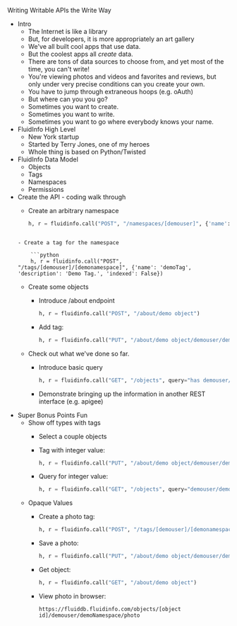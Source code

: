 Writing Writable APIs the Write Way

- Intro
    - The Internet is like a library
	- But, for developers, it is more appropriately an art gallery
    - We've all built cool apps that use data.
    - But the coolest apps all *create* data.
    - There are tons of data sources to choose from, and yet most of the time, you can't write!
    - You're viewing photos and videos and favorites and reviews, but only under very precise conditions can you create your own.
    - You have to jump through extraneous hoops (e.g. oAuth)
    - But where can you you go?
    - Sometimes you want to create.
    - Sometimes you want to write.
    - Sometimes you want to go where everybody knows your name.
- FluidInfo High Level
    - New York startup
    - Started by Terry Jones, one of my heroes
    - Whole thing is based on Python/Twisted
- FluidInfo Data Model
    - Objects
    - Tags
    - Namespaces
    - Permissions
- Create the API - coding walk through
    - Create an arbitrary namespace

    	```python
        h, r = fluidinfo.call("POST", "/namespaces/[demouser]", {'name': 'demoNamespace', 'description': 'Demo Description'})
	```

    - Create a tag for the namespace

        ```python
        h, r = fluidinfo.call("POST", "/tags/[demouser]/[demonamespace]", {'name': 'demoTag', 'description': 'Demo Tag.', 'indexed': False})
	```
    - Create some objects
        - Introduce /about endpoint

            ```python
            h, r = fluidinfo.call("POST", "/about/demo object")
            ```
        - Add tag: 

            ```python
            h, r = fluidinfo.call("PUT", "/about/demo object/demouser/demoNamespace/demoTag")
            ```
    - Check out what we've done so far.
        - Introduce basic query

            ```python
            h, r = fluidinfo.call("GET", "/objects", query="has demouser/demoNamespace/demoTag")
            ```
        - Demonstrate bringing up the information in another REST interface (e.g. apigee)
- Super Bonus Points Fun
    - Show off types with tags
        - Select a couple objects
        - Tag with integer value: 

            ```python
            h, r = fluidinfo.call("PUT", "/about/demo object/demouser/demoNamespace/demovalue", 7)
            ```
        - Query for integer value: 

            ```python
            h, r = fluidinfo.call("GET", "/objects", query="demouser/demoNamespace/demovalue > 5")
            ```
    - Opaque Values
        - Create a photo tag:

            ```python
            h, r = fluidinfo.call("POST", "/tags/[demouser]/[demonamespace]", {'name': 'photo', 'description': 'Photo tag.', 'indexed': False})
            ```
        - Save a photo: 

            ```python
            h, r = fluidinfo.call("PUT", "/about/demo object/demouser/demoNamespace/photo", photo.read(), mime="image/jpg")
            ```
        - Get object: 

            ```python
            h, r = fluidinfo.call("GET", "/about/demo object")
            ```
        - View photo in browser: 

            ```
            https://fluiddb.fluidinfo.com/objects/[object id]/demouser/demoNamespace/photo
            ```